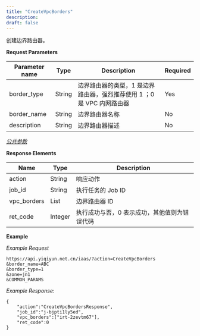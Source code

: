 ```yaml
---
title: "CreateVpcBorders"
description: 
draft: false
---
```




创建边界路由器。


**Request Parameters**

| Parameter name | Type | Description | Required |
| --- | --- | --- | --- |
| border_type | String | 边界路由器的类型，1 是边界路由器，强烈推荐使用 1 ；0 是 VPC 内网路由器 | Yes |
| border_name | String | 边界路由器名称 | No |
| description | String | 边界路由器描述 | No |

[_公共参数_](../../../parameters/)

**Response Elements**

| Name | Type | Description |
| --- | --- | --- |
| action | String | 响应动作 |
| job_id | String | 执行任务的 Job ID |
| vpc_borders | List | 边界路由器 ID |
| ret_code | Integer | 执行成功与否，0 表示成功，其他值则为错误代码 |

**Example**

_Example Request_

```
https://api.yiqiyun.net.cn/iaas/?action=CreateVpcBorders
&border_name=ABC
&border_type=1
&zone=jn1
&COMMON_PARAMS
```

_Example Response_:

```
{
    "action":"CreateVpcBordersResponse",
    "job_id":"j-bjpti1ly5ed",
    "vpc_borders":["irt-2zevtm67"],
    "ret_code":0
}
```
